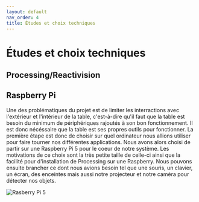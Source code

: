 ```yaml
---
layout: default
nav_order: 4
title: Études et choix techniques
---
```


# Études et choix techniques

## Processing/Reactivision

## Raspberry Pi

Une des problématiques du projet est de limiter les interractions avec l'extérieur et l'intérieur de la table, c'est-à-dire qu'il faut que la table est besoin du minimum de périphériques rajoutés à son bon fonctionnement. Il est donc nécéssaire que la table est ses propres outils pour fonctionner. La première étape est donc de choisir sur quel ordinateur nous allions utiliser pour faire tourner nos différentes applications. Nous avons alors choisi de partir sur une Raspberry Pi 5 pour le coeur de notre système. Les motivations de ce choix sont la très petite taille de celle-ci ainsi que la facilité pour d'installation de Processing sur une Raspberry. Nous pouvons ensuite brancher ce dont nous avions besoin tel que une souris, un clavier, un écran, des enceintes mais aussi notre projecteur et notre caméra pour détecter nos objets.

![Rasberry Pi 5](images/Rasberry.jpg)